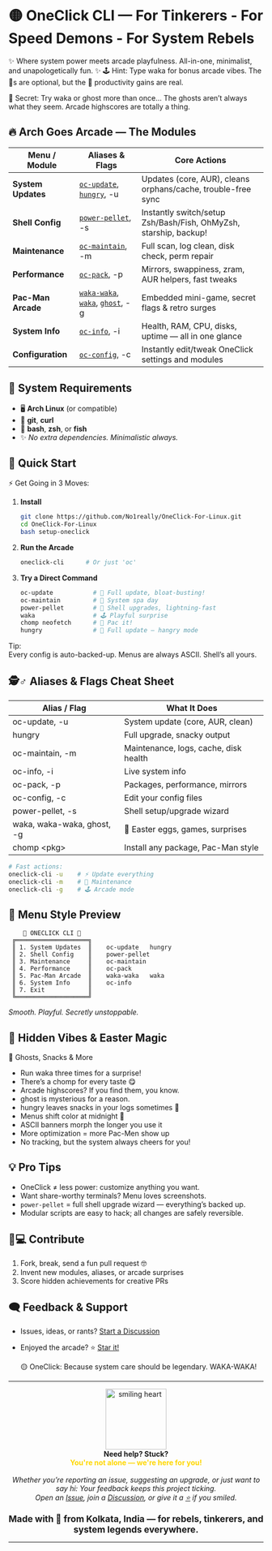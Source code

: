 # 🟡 OneClick CLI — For Tinkerers -  For Speed Demons -  For System Rebels


  
  
  
  



  



✨ Where system power meets arcade playfulness. All-in-one, minimalist, and unapologetically fun. ✨
🕹️ Hint: Type waka for bonus arcade vibes.
The 👻s are optional, but the 💪 productivity gains are real.




  👾 Secret: Try waka or ghost more than once...
  The ghosts aren’t always what they seem. Arcade highscores are totally a thing.
    
  


## 🔥 **Arch Goes Arcade — The Modules**

| Menu / Module        | Aliases & Flags                                         | Core Actions                                                        |
|----------------------|---------------------------------------------------------|---------------------------------------------------------------------|
| **System Updates**   | [`oc-update`](#), [`hungry`](#), -u        | Updates (core, AUR), cleans orphans/cache, trouble-free sync        |
| **Shell Config**     | [`power-pellet`](#), -s                    | Instantly switch/setup Zsh/Bash/Fish, OhMyZsh, starship, backup!    |
| **Maintenance**      | [`oc-maintain`](#), -m                     | Full scan, log clean, disk check, perm repair                       |
| **Performance**      | [`oc-pack`](#), -p                         | Mirrors, swappiness, zram, AUR helpers, fast tweaks                 |
| **Pac-Man Arcade**   | [`waka-waka`](#), [`waka`](#), [`ghost`](#), -g | Embedded mini-game, secret flags & retro surges                     |
| **System Info**      | [`oc-info`](#), -i                         | Health, RAM, CPU, disks, uptime — all in one glance                 |
| **Configuration**    | [`oc-config`](#), -c                       | Instantly edit/tweak OneClick settings and modules                  |

## 🚦 **System Requirements**

- 🖥️ **Arch Linux** (or compatible)
- 🧩 **git**, **curl**
- 🐚 **bash**, **zsh**, or **fish**
- ✨ _No extra dependencies. Minimalistic always._

## 🚀 **Quick Start**


⚡ Get Going in 3 Moves:

1. **Install**
    ```bash
    git clone https://github.com/No1really/OneClick-For-Linux.git
    cd OneClick-For-Linux
    bash setup-oneclick
    ```
2. **Run the Arcade**
    ```bash
    oneclick-cli      # Or just 'oc'
    ```
3. **Try a Direct Command**
    ```bash
    oc-update           # 🔄 Full update, bloat-busting!
    oc-maintain         # 🧹 System spa day
    power-pellet        # 🚀 Shell upgrades, lightning-fast
    waka                # 🕹️ Playful surprise
    chomp neofetch      # 🍔 Pac it!
    hungry              # 🍕 Full update – hangry mode
    ```

Tip:  
Every config is auto-backed-up. Menus are always ASCII. Shell’s all yours.



## 🕵️♂️ **Aliases & Flags Cheat Sheet**

| Alias / Flag           | What It Does                                      |
|------------------------|---------------------------------------------------|
| oc-update, -u      | System update (core, AUR, clean)            |
| hungry              | Full upgrade, snacky output                 |
| oc-maintain, -m     | Maintenance, logs, cache, disk health        |
| oc-info, -i         | Live system info                            |
| oc-pack, -p         | Packages, performance, mirrors               |
| oc-config, -c       | Edit your config files                      |
| power-pellet, -s    | Shell setup/upgrade wizard                   |
| waka, waka-waka, ghost, -g | 🤫 Easter eggs, games, surprises      |
| chomp &lt;pkg&gt;   | Install any package, Pac-Man style           |

```bash
# Fast actions:
oneclick-cli -u    # ⚡ Update everything
oneclick-cli -m    # 🔧 Maintenance
oneclick-cli -g    # 🕹️ Arcade mode
```


 ## 🎨 **Menu Style Preview**



```
    🔸 ONECLICK CLI 🔸
 ╔════════════════════╗
 ║ 1. System Updates  ║    oc-update   hungry
 ║ 2. Shell Config    ║    power-pellet
 ║ 3. Maintenance     ║    oc-maintain
 ║ 4. Performance     ║    oc-pack
 ║ 5. Pac-Man Arcade  ║    waka-waka   waka
 ║ 6. System Info     ║    oc-info
 ║ 7. Exit            ║
 ╚════════════════════╝
```



_Smooth. Playful. Secretly unstoppable._

## 🤫 **Hidden Vibes & Easter Magic**


👻 Ghosts, Snacks & More

- Run waka three times for a surprise!  
- There’s a chomp for every taste 😋
- Arcade highscores? If you find them, you know.
- ghost is mysterious for a reason.
- hungry leaves snacks in your logs sometimes 🍥
- Menus shift color at midnight 🌈
- ASCII banners morph the longer you use it
- More optimization = more Pac-Men show up
- No tracking, but the system always cheers for you!
  
  


## 💡 **Pro Tips**

- OneClick ≠ less power: customize anything you want.
- Want share-worthy terminals? Menu loves screenshots.
- `power-pellet` = full shell upgrade wizard — everything’s backed up.
- Modular scripts are easy to hack; all changes are safely reversible.

## 🧑💻 **Contribute**

1. Fork, break, send a fun pull request 🤓
2. Invent new modules, aliases, or arcade surprises
3. Score hidden achievements for creative PRs

## 🗨️ **Feedback & Support**

- Issues, ideas, or rants? [Start a Discussion](https://github.com/No1Really/oneclick-cli/discussions)
- Enjoyed the arcade? ⭐ [Star it!](https://github.com/No1Really/oneclick-cli/stargazers)


  
  
  🟡 OneClick: Because system care should be legendary. WAKA-WAKA!

-----

<div align="center">
  <img width="120" src="https://media.giphy.com/media/111ebonMs90YLu/giphy.gif" alt="smiling heart"/>
  <br>
  <b>Need help? Stuck? <br>
  <span style="color:#ffd700;">You're not alone — we're here for you!</span></b>
  <br><br>
  <em>
  Whether you’re reporting an issue, suggesting an upgrade, or just want to say hi:  
  Your feedback keeps this project ticking.<br>
  Open an <a href="https://github.com/No1Really/oneclick-cli/issues">Issue</a>, join a <a href="https://github.com/No1Really/oneclick-cli/discussions">Discussion</a>, or give it a <a href="https://github.com/No1Really/oneclick-cli/stargazers">⭐</a> if you smiled.
  </em>
  <br><br>
  <strong>
  <span style="font-size:1.25em;">Made with 💛 from Kolkata, India — for rebels, tinkerers, and system legends everywhere.</span>
  </strong>
  <br>
</div>

---
